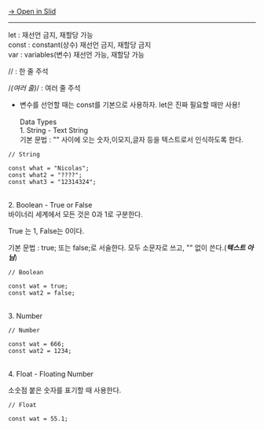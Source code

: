 [→ Open in Slid](https://slid.cc/vdocs/9e76932cd0b64b78a68d6217dd4f6bc0)


---


let : 재선언 금지, 재할당 가능<br>const : constant(상수) 재선언 금지, 재할당 금지<br>var : variables(변수) 재선언 가능, 재할당 가능





// : 한 줄 주석


/*(여러 줄)*/ : 여러 줄 주석





* 변수를 선언할 때는 const를 기본으로 사용하자. let은 진짜 필요할 때만 사용!<br><br>Data Types<br>1. String - Text String<br>기본 문법 : "" 사이에 오는 숫자,이모지,글자 등을 텍스트로서 인식하도록 한다.<br>

```
// String

const what = "Nicolas";
const what2 = "????";
const what3 = "12314324";
```


<br>2. Boolean - True or False<br>바이너리 세계에서 모든 것은 0과 1로 구분한다.


 True 는 1, False는 0이다. 


기본 문법 : true; 또는 false;로 서술한다. 모두 소문자로 쓰고, "" 없이 쓴다.(***텍스트 아님***)<br>

```
// Boolean

const wat = true;
const wat2 = false;
```


<br>3. Number<br>

```
// Number

const wat = 666;
const wat2 = 1234;
```


<br>4. Float - Floating Number


소숫점 붙은 숫자를 표기할 때 사용한다.<br>

```
// Float

const wat = 55.1;
```



